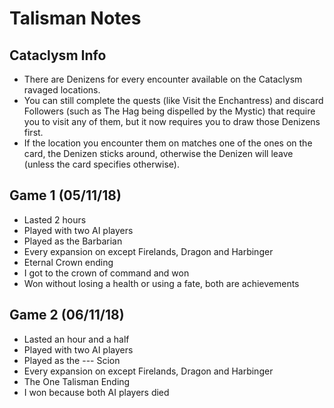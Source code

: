 # Talisman Notes

## Cataclysm Info
- There are Denizens for every encounter available on the Cataclysm ravaged locations.
- You can still complete the quests (like Visit the Enchantress) and discard Followers (such as The Hag being dispelled by the Mystic) that require you to visit any of them, but it now requires you to draw those Denizens first.
- If the location you encounter them on matches one of the ones on the card, the Denizen sticks around, otherwise the Denizen will leave (unless the card specifies otherwise).

## Game 1 (05/11/18)
- Lasted 2 hours
- Played with two AI players
- Played as the Barbarian
- Every expansion on except Firelands, Dragon and Harbinger
- Eternal Crown ending
- I got to the crown of command and won
- Won without losing a health or using a fate, both are achievements

## Game 2 (06/11/18)
- Lasted an hour and a half
- Played with two AI players
- Played as the --- Scion
- Every expansion on except Firelands, Dragon and Harbinger
- The One Talisman Ending
- I won because both AI players died



